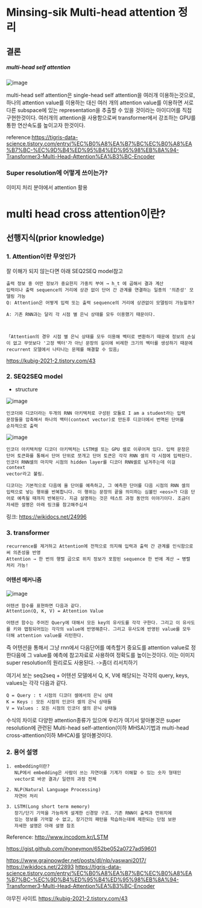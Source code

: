 # Minsing-sik Multi-head attention 정리

## 결론
##### multi-head self attention
![image](https://user-images.githubusercontent.com/60510718/178751619-28f6574a-efa5-40a6-978c-3c816fe83f5c.png)

multi-head self attention은 single-head self attention을 여러개 이용하는것으로, 하나의 attention value를 이용하는 대신 여러 개의 attention value를 이용하면 서로다른 subspace에 있는 representation을 추출할 수 있을 것이라는 아이디어를 직접 구현한것이다. 
여러개의 attention을 사용함으로써 transformer에서 강조하는 GPU를 통한 연산속도를 높이고자 한것이다.



reference:https://tigris-data-science.tistory.com/entry/%EC%B0%A8%EA%B7%BC%EC%B0%A8%EA%B7%BC-%EC%9D%B4%ED%95%B4%ED%95%98%EB%8A%94-Transformer3-Multi-Head-Attention%EA%B3%BC-Encoder

### Super resolution에 어떻게 쓰이는가?




이미지 처리 분야에서 attention 활용

# multi head cross attention이란?


## 선행지식(prior knowledge)
### 1. Attention이란 무엇인가

잘 이해가 되지 않는다면 아래 SEQ2SEQ model참고
```
출력 정보 중 어떤 정보가 중요한지 가중치 부여 → h_t 에 곱해서 결과 계산
입력이나 출력 sequence의 거리에 상관 없이 단어 간 관계를 연결하는 일종의 '의존성' 모델링 가능
Q: Attention은 어떻게 입력 또는 출력 sequence의 거리에 상관없이 모델링이 가능할까?

A: 기존 RNN과는 달리 각 시점 별 은닉 상태를 모두 이용했기 때문이다. 

 

「Attention의 경우 시점 별 은닉 상태를 모두 이용해 벡터로 변환하기 때문에 정보의 손실이 없고 무엇보다 '고정 벡터'가 아닌 문장의 길이에 비례한 크기의 벡터를 생성하기 때문에 recurrent 모델에서 나타나는 문제를 해결할 수 있음」

```
https://kubig-2021-2.tistory.com/43


### 2. SEQ2SEQ model
* structure

![image](https://user-images.githubusercontent.com/60510718/178134568-aaab9f67-69dd-4f32-943c-4314e0db3406.png)
```
인코더와 디코더라는 두개의 RNN 아키텍처로 구성된 모듈로 I am a student라는 입력
문장들을 압축해서 하나의 백터(context vector)로 만든후 디코더에서 번역된 단어를
순차적으로 출력
```
![image](https://user-images.githubusercontent.com/60510718/178134643-f9cf6a0d-8f9a-4aa1-84a4-b1092b33c32f.png)
```
인코더 아키텍처랑 디코더 아키텍처는 LSTM셀 또는 GPU 셀로 이루어져 있다. 입력 문장은
단어 토큰화를 통해서 단어 단위로 쪼개고 단어 토큰은 각각 RNN 셀의 각 시점에 입력된다.
인코더 RNN셀의 마지막 시점의 hidden layer를 디코더 RNN셀로 넘겨주는데 이걸 context
vector라고 불림. 

```

```
디코더는 기본적으로 다음에 올 단어를 예측하고, 그 예측한 단어를 다음 시점의 RNN 셀의 입력으로 넣는 행위를 반복합니다. 이 행위는 문장의 끝을 의미하는 심볼인 <eos>가 다음 단어로 예측될 때까지 반복된다. 지금 설명하는 것은 테스트 과정 동안의 이야기이다. 조금더 자세한 설명은 아래 링크를 참고해주십셔
```
링크: https://wikidocs.net/24996

### 3. transformer
```
recurrence를 제거하고 Attention에 전적으로 의지해 입력과 출력 간 관계를 인식함으로써 의존성을 반영
Attention → 한 번의 행렬 곱으로 위치 정보가 포함된 sequence 한 번에 계산 → 병렬 처리 가능!
```
#### 어텐션 메커니즘
![image](https://user-images.githubusercontent.com/60510718/178749382-4b9bc2d5-b129-4b3f-b182-e7a33bdea464.png)
```
어텐션 함수를 표현하면 다음과 같다.
Attention(Q, K, V) = Attention Value

어텐션 함수는 주어진 Query에 대해서 모든 key의 유사도를 각각 구한다. 그리고 이 유사도를 키와 맵핑되어있는 각각의 value에 반영해준다. 그리고 유사도에 반영된 value를 모두 더해 attention value를 리턴한다.
```
즉 어텐션을 통해서 그냥 rnn에서 다음단어를 예측할거 중요도를 attention value로 정한다음에 그 value를 예측에 참고자료로 사용하여 정확도를 높이는것이다. 이는 이미지 super resolution의 원리로도 사용된다.
->좀더 리서치하기 


여기서 보는 seq2seq + 어텐션 모델에서 Q, K, V에 해당되는 각각의 query, keys, values는 각각 다음과 같다.
```
Q = Query : t 시점의 디코더 셀에서의 은닉 상태
K = Keys : 모든 시점의 인코더 셀의 은닉 상태들
V = Values : 모든 시점의 인코더 셀의 은닉 상태들
```
수식의 차이로 다양한 attention종류가 있으며 우리가 여기서 알아볼것은 super resolution에 관련된 Multi-head self-attention(이하 MHSA)기법과 multi-head cross-attention(이하 MHCA)를 알아볼것이다.


### 2. 용어 설명
```
1. embedding이란?
   NLP에서 embedding은 사람이 쓰는 자연어를 기계가 이해할 수 있는 숫자 형태인 
   vector로 바꾼 결과/ 일련의 과정 전체
   
2. NLP(Natural Language Processing)
   자연어 처리
   
3. LSTM(Long short term memory)
   장기/단기 기억을 가능하게 설계한 신경망 구조. 기존 RNN이 출력과 먼위치에 
   있는 정보를 기억할 수 없고, 장기간의 패턴을 학습하는데에 제한되는 단점 보완 
   자세한 설명은 아래 설명 참조
```
Reference: http://www.incodom.kr/LSTM



https://gist.github.com/ihoneymon/652be052a0727ad59601

https://www.grainpowder.net/posts/dl/nlp/vaswani2017/
https://wikidocs.net/22893
https://tigris-data-science.tistory.com/entry/%EC%B0%A8%EA%B7%BC%EC%B0%A8%EA%B7%BC-%EC%9D%B4%ED%95%B4%ED%95%98%EB%8A%94-Transformer3-Multi-Head-Attention%EA%B3%BC-Encoder



야무진 사이트
https://kubig-2021-2.tistory.com/43
